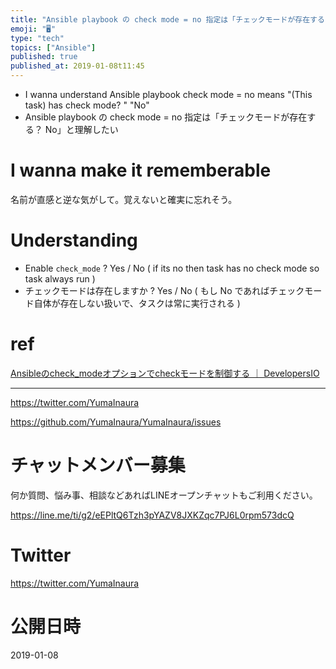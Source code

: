 ```yaml
---
title: "Ansible playbook の check mode = no 指定は「チェックモードが存在する？ No」と理解したい"
emoji: "🖥"
type: "tech"
topics: ["Ansible"]
published: true
published_at: 2019-01-08t11:45
---
```


- I wanna understand Ansible playbook check mode = no means "(This task) has check mode? " "No"
- Ansible playbook の check mode = no 指定は「チェックモードが存在する？ No」と理解したい


# I wanna make it rememberable

名前が直感と逆な気がして。覚えないと確実に忘れそう。

# Understanding

- Enable `check_mode` ? Yes / No ( if its no then task has no check mode so task always run )
- チェックモードは存在しますか ? Yes / No ( もし No であればチェックモード自体が存在しない扱いで、タスクは常に実行される )

# ref


[Ansibleのcheck_modeオプションでcheckモードを制御する ｜ DevelopersIO](https://dev.classmethod.jp/server-side/ansible/using_check_mode/)


 ---

https://twitter.com/YumaInaura

https://github.com/YumaInaura/YumaInaura/issues









<!-- Update From Qiita API -->

# チャットメンバー募集


何か質問、悩み事、相談などあればLINEオープンチャットもご利用ください。

https://line.me/ti/g2/eEPltQ6Tzh3pYAZV8JXKZqc7PJ6L0rpm573dcQ





# Twitter


https://twitter.com/YumaInaura


<!-- Update From Qiita API -->



# 公開日時

2019-01-08
